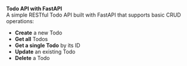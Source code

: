 <strong>Todo API with FastAPI</strong> <br>
A simple RESTful Todo API built with FastAPI that supports basic CRUD operations:

<ul>
<li><strong>Create</strong> a new Todo <br></li>
<li><strong>Get all</strong> Todos <br></li>
<li><strong>Get a single Todo</strong> by its ID <br></li>
<li><strong>Update</strong> an existing Todo <br></li>
<li><strong>Delete</strong> a Todo <br></li>
</ul>
